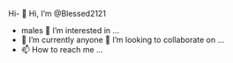 Hi- 👋 Hi, I’m @Blessed2121
- males 👀 I’m interested in ...
- 🌱 I’m currently anyone  💞️ I’m looking to collaborate on ...
- 📫 How to reach me ...

<!---
Blessed2121/Blessed2121 is a ✨ special ✨ repository because its `README.md` (this file) appears on your GitHub profile.
You can click the Preview link to take a look at your changes.
--->
